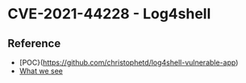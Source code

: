 # CVE-2021-44228 - Log4shell

## Reference
* [POC}(https://github.com/christophetd/log4shell-vulnerable-app)
* [What we see](https://isc.sans.edu/diary/Log4j++Log4Shell+Followup%3A+What+we+see+and+how+to+defend+%28and+how+to+access+our+data%29/28122)
